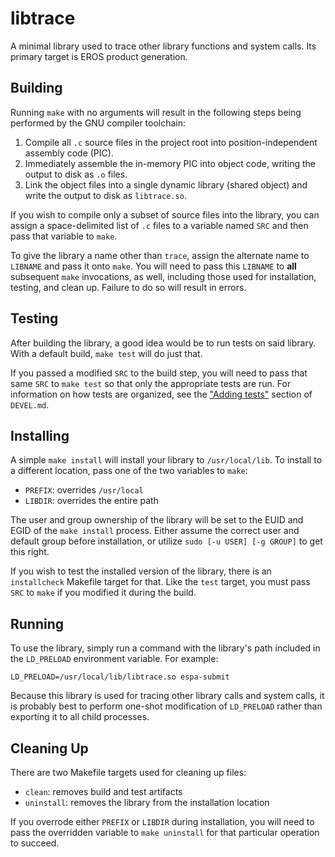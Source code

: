# libtrace

A minimal library used to trace other library functions and system calls.
Its primary target is EROS product generation.


## Building

Running `make` with no arguments will result in the following steps being
performed by the GNU compiler toolchain:

1. Compile all `.c` source files in the project root into position-independent
   assembly code (PIC).
2. Immediately assemble the in-memory PIC into object code, writing the output
   to disk as `.o` files.
3. Link the object files into a single dynamic library (shared object) and
   write the output to disk as `libtrace.so`.

If you wish to compile only a subset of source files into the library, you can
assign a space-delimited list of `.c` files to a variable named `SRC` and then
pass that variable to `make`.

To give the library a name other than `trace`, assign the alternate name to
`LIBNAME` and pass it onto `make`.  You will need to pass this `LIBNAME` to
**all** subsequent `make` invocations, as well, including those used for
installation, testing, and clean up.  Failure to do so will result in errors.


## Testing

After building the library, a good idea would be to run tests on said library.
With a default build, `make test` will do just that.

If you passed a modified `SRC` to the build step, you will need to pass that
same `SRC` to `make test` so that only the appropriate tests are run.  For
information on how tests are organized, see the <a href="DEVEL.md#tests">"Adding tests"</a>
section of `DEVEL.md`.


## Installing

A simple `make install` will install your library to `/usr/local/lib`.  To
install to a different location, pass one of the two variables to `make`:

- `PREFIX`: overrides `/usr/local`
- `LIBDIR`: overrides the entire path

The user and group ownership of the library will be set to the EUID and EGID of
the `make install` process.  Either assume the correct user and default group
before installation, or utilize `sudo [-u USER] [-g GROUP]` to get this right.

If you wish to test the installed version of the library, there is an
`installcheck` Makefile target for that.  Like the `test` target, you must pass
`SRC` to `make` if you modified it during the build.


## Running

To use the library, simply run a command with the library's path included in
the `LD_PRELOAD` environment variable.  For example:

    LD_PRELOAD=/usr/local/lib/libtrace.so espa-submit

Because this library is used for tracing other library calls and system calls,
it is probably best to perform one-shot modification of `LD_PRELOAD` rather
than exporting it to all child processes.


## Cleaning Up

There are two Makefile targets used for cleaning up files:

- `clean`: removes build and test artifacts
- `uninstall`: removes the library from the installation location

If you overrode either `PREFIX` or `LIBDIR` during installation, you will need
to pass the overridden variable to `make uninstall` for that particular
operation to succeed.
